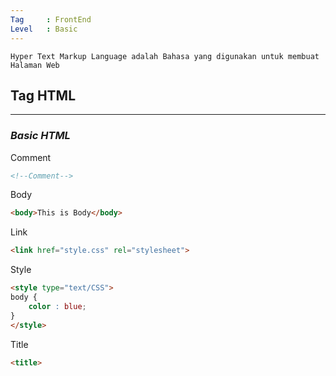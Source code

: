 ```yaml
---
Tag     : FrontEnd
Level   : Basic
---
```


```
Hyper Text Markup Language adalah Bahasa yang digunakan untuk membuat Halaman Web
```


## Tag HTML
---
### *Basic HTML*
Comment
```HTML
<!--Comment-->
```

Body
```HTML
<body>This is Body</body>
```

Link
```HTML
<link href="style.css" rel="stylesheet">
```

Style
```HTML
<style type="text/CSS">
body {
	color : blue;
}
</style>
```

Title
```HTML
<title>
```

